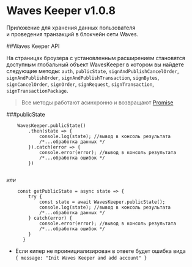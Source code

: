 # Waves Keeper v1.0.8

Приложение для хранения данных пользователя  
и проведения транзакций в блокчейн сети Waves.


##Waves Keeper API

На страницах броузера с установленным расширением 
становятся доступным глобальный объект WavesKeeper 
в котором вы найдете следующие методы:
`auth`, `publicState`, `signAndPublishCancelOrder`, `signAndPublishOrder`, 
`signAndPublishTransaction`, `signBytes`, `signCancelOrder`, `signOrder`, 
`signRequest`, `signTransaction`, `signTransactionPackage`.  
> Все методы работают асинхронно и возвращают [Promise](https://developer.mozilla.org/en/docs/Web/JavaScript/Reference/Global_Objects/Promise)

###publicState

```
    WavesKeeper.publicState()
        .then(state => {
            console.log(state); //вывод в консоль результата
            /*...обработка данных */
        }).catch(error => {
            console.error(error); //вывод в консоль результата
            /*...обработка ошибок */
        })
      
```
*или*
```
    const getPublicState = async state => {
        try {
            const state = await WavesKeeper.publicState();
            console.log(state); //вывод в консоль результата
            /*...обработка данных */
        } catch(error) {
            console.error(error); //вывод в консоль результата
            /*...обработка ошибок */
        }
      }
```

+ Если кипер не проинициализирован в ответе будет ошибка вида  
`{ message: "Init Waves Keeper and add account" }`

